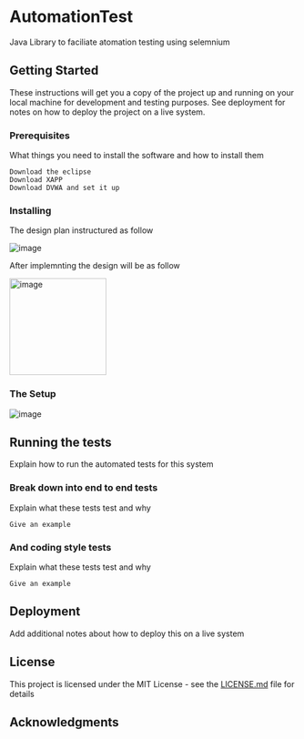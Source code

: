 # AutomationTest
Java Library to faciliate atomation testing using selemnium

## Getting Started
These instructions will get you a copy of the project up and running on your local machine for development and testing purposes. See deployment for notes on how to deploy the project on a live system.

### Prerequisites
What things you need to install the software and how to install them

```
Download the eclipse 
Download XAPP
Download DVWA and set it up

```
### Installing


The design plan instructured as follow


![image](https://user-images.githubusercontent.com/130008342/231169914-3c11818c-aeb7-49f7-88ef-0461ff386c97.png)

After implemnting the design will be as follow


<img width="170" alt="image" src="https://user-images.githubusercontent.com/130008342/231172461-18dd4be5-c5a6-4e51-91df-c0478ee0bff8.png">

### The Setup

![image](https://user-images.githubusercontent.com/130008342/231166625-e8d3d5ee-179c-4a36-9994-acec7ebdbc7e.png)

## Running the tests

Explain how to run the automated tests for this system

### Break down into end to end tests

Explain what these tests test and why

```
Give an example
```

### And coding style tests

Explain what these tests test and why

```
Give an example
```

## Deployment

Add additional notes about how to deploy this on a live system


## License

This project is licensed under the MIT License - see the [LICENSE.md](LICENSE.md) file for details

## Acknowledgments

